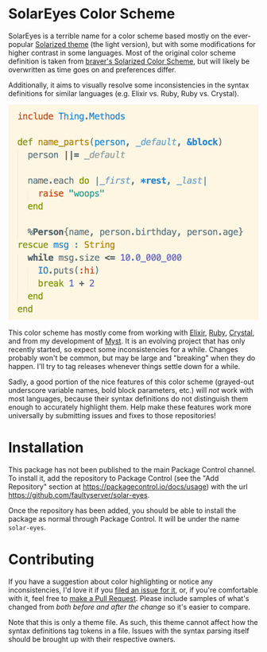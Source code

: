 # SolarEyes Color Scheme

SolarEyes is a terrible name for a color scheme based mostly on the ever-popular [Solarized theme](http://ethanschoonover.com/solarized) (the light version), but with some modifications for higher contrast in some languages. Most of the original color scheme definition is taken from [braver's Solarized Color Scheme](https://github.com/braver/Solarized), but will likely be overwritten as time goes on and preferences differ.

Additionally, it aims to visually resolve some inconsistencies in the syntax definitions for similar languages (e.g. Elixir vs. Ruby, Ruby vs. Crystal).

![SolarEyes color scheme sample](/res/sample.png?raw=true "SolarEyes Color Scheme Sample")

This color scheme has mostly come from working with [Elixir](https://elixir-lang.org), [Ruby](https://ruby-lang.org), [Crystal](https://crystal-lang.org), and from my development of [Myst](https://github.com/myst-lang/myst). It is an evolving project that has only recently started, so expect some inconsistencies for a while. Changes probably won't be common, but may be large and "breaking" when they do happen. I'll try to tag releases whenever things settle down for a while.

Sadly, a good portion of the nice features of this color scheme (grayed-out underscore variable names, bold block parameters, etc.) will _not_ work with most languages, because their syntax definitions do not distinguish them enough to accurately highlight them. Help make these features work more universally by submitting issues and fixes to those repositories!

# Installation

This package has not been published to the main Package Control channel. To install it, add the repository to Package Control (see the "Add Repository" section at https://packagecontrol.io/docs/usage) with the url https://github.com/faultyserver/solar-eyes.

Once the repository has been added, you should be able to install the package as normal through Package Control. It will be under the name `solar-eyes`.


# Contributing

If you have a suggestion about color highlighting or notice any inconsistencies, I'd love it if you [filed an issue for it](https://github.com/faultyserver/solar-eyes/issues/new), or, if you're comfortable with it, feel free to [make a Pull Request](https://github.com/faultyserver/solar-eyes/pulls/new). Please include samples of what's changed from _both before and after the change_ so it's easier to compare.

Note that this is only a theme file. As such, this theme cannot affect how the syntax definitions tag tokens in a file. Issues with the syntax parsing itself should be brought up with their respective owners.
